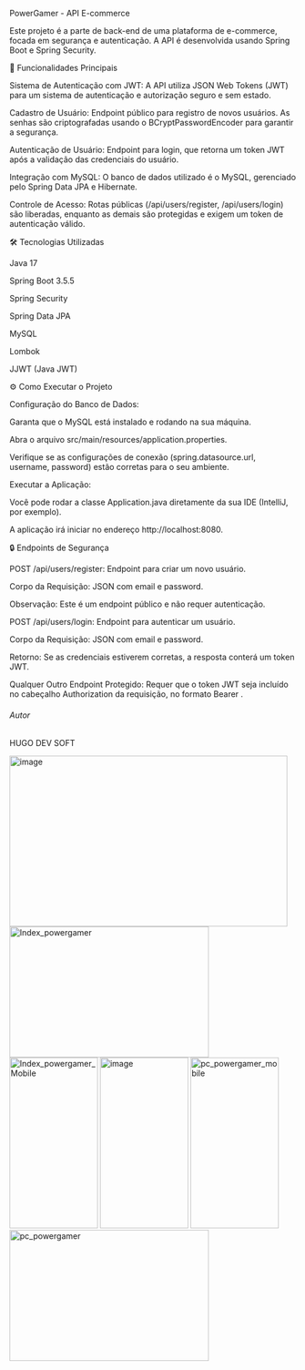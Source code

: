 PowerGamer - API E-commerce

Este projeto é a parte de back-end de uma plataforma de e-commerce, focada em segurança e autenticação. A API é desenvolvida usando Spring Boot e Spring Security.

🚀 Funcionalidades Principais

Sistema de Autenticação com JWT: A API utiliza JSON Web Tokens (JWT) para um sistema de autenticação e autorização seguro e sem estado.

Cadastro de Usuário: Endpoint público para registro de novos usuários. As senhas são criptografadas usando o BCryptPasswordEncoder para garantir a segurança.

Autenticação de Usuário: Endpoint para login, que retorna um token JWT após a validação das credenciais do usuário.

Integração com MySQL: O banco de dados utilizado é o MySQL, gerenciado pelo Spring Data JPA e Hibernate.

Controle de Acesso: Rotas públicas (/api/users/register, /api/users/login) são liberadas, enquanto as demais são protegidas e exigem um token de autenticação válido.

🛠️ Tecnologias Utilizadas

Java 17

Spring Boot 3.5.5

Spring Security

Spring Data JPA

MySQL

Lombok

JJWT (Java JWT)

⚙️ Como Executar o Projeto

Configuração do Banco de Dados:

Garanta que o MySQL está instalado e rodando na sua máquina.

Abra o arquivo src/main/resources/application.properties.

Verifique se as configurações de conexão (spring.datasource.url, username, password) estão corretas para o seu ambiente.

Executar a Aplicação:

Você pode rodar a classe Application.java diretamente da sua IDE (IntelliJ, por exemplo).

A aplicação irá iniciar no endereço http://localhost:8080.

🔒 Endpoints de Segurança

POST /api/users/register: Endpoint para criar um novo usuário.

Corpo da Requisição: JSON com email e password.

Observação: Este é um endpoint público e não requer autenticação.

POST /api/users/login: Endpoint para autenticar um usuário.

Corpo da Requisição: JSON com email e password.

Retorno: Se as credenciais estiverem corretas, a resposta conterá um token JWT.

Qualquer Outro Endpoint Protegido: Requer que o token JWT seja incluído no cabeçalho Authorization da requisição, no formato Bearer <token>.

###### Autor ######
 HUGO DEV SOFT 

 <img width="488" height="300" alt="image" src="https://github.com/user-attachments/assets/e9392c60-4215-45e1-ab2e-1d4ebcbe225a" />


<img width="350" height="230" alt="Index_powergamer" src="https://github.com/user-attachments/assets/da313fbd-f2fc-4939-aaa8-ed8eceb478f6" />

<img width="155" height="300" alt="Index_powergamer_Mobile" src="https://github.com/user-attachments/assets/da1fc988-df03-4a11-8c0e-d79bead4dee4" />

<img width="155" height="300" alt="image" src="https://github.com/user-attachments/assets/3660e58c-35c9-4d3e-90a0-e02cec71be4e" />

<img width="155" height="300" alt="pc_powergamer_mobile" src="https://github.com/user-attachments/assets/0ef6fd84-b772-4cc0-8753-ed207905eec7" />


<img width="350" height="230" alt="pc_powergamer" src="https://github.com/user-attachments/assets/144a9493-2f41-4c86-a9c1-5141866740d6" />















